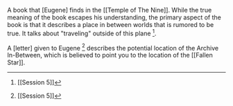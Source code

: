 A book that [Eugene] finds in the [[Temple of The Nine]].
While the true meaning of the book escapes his understanding, the primary aspect of the book is that it describes a place in between worlds that is rumored to be true. It talks about "traveling" outside of this plane [^1].

A [letter] given to Eugene [^1] describes the potential location of the Archive In-Between, which is believed to point you to the location of the [[Fallen Star]].

[^1]: [[Session 5]]